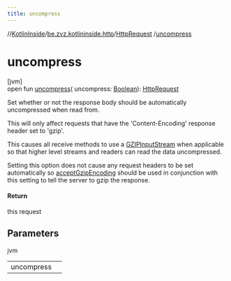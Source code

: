 ```yaml
---
title: uncompress
---
```

//[KotlinInside](../../../index.html)/[be.zvz.kotlininside.http](../index.html)/[HttpRequest](index.html)
/[uncompress](uncompress.html)

# uncompress

[jvm]\
open fun [uncompress](uncompress.html)(
uncompress: [Boolean](https://kotlinlang.org/api/latest/jvm/stdlib/kotlin/-boolean/index.html)): [HttpRequest](index.html)

Set whether or not the response body should be automatically uncompressed when read from.

This will only affect requests that have the 'Content-Encoding' response header set to 'gzip'.

This causes all receive methods to use
a [GZIPInputStream](https://docs.oracle.com/javase/7/docs/api/java/util/zip/GZIPInputStream.html) when applicable so
that higher level streams and readers can read the data uncompressed.

Setting this option does not cause any request headers to be set automatically
so [acceptGzipEncoding](accept-gzip-encoding.html) should be used in conjunction with this setting to tell the server to
gzip the response.

#### Return

this request

## Parameters

jvm

| | |
|---|---|
| uncompress |  |




